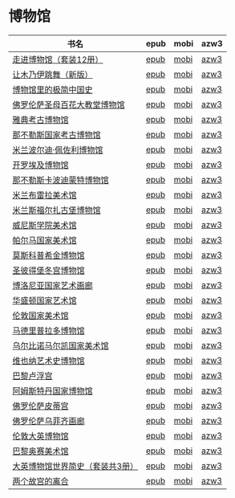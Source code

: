 # 博物馆

| 书名 | epub | mobi | azw3 |
| --- | --- | --- | --- |
| [走进博物馆（套装12册）](http://ct.dalanmei.com/f/31084289-570303560-91727c) | [epub](http://ct.dalanmei.com/f/31084289-570303560-91727c) | [mobi](http://ct.dalanmei.com/f/31084289-570176687-969f00) | [azw3](http://ct.dalanmei.com/f/31084289-570373375-791c68) |
| [让木乃伊跳舞（新版）](http://ct.dalanmei.com/f/31084289-572115965-4598d4) | [epub](http://ct.dalanmei.com/f/31084289-572115965-4598d4) | [mobi](http://ct.dalanmei.com/f/31084289-571689593-90ad52) | [azw3](http://ct.dalanmei.com/f/31084289-572151831-2c62d0) |
| [博物馆里的极简中国史](http://ct.dalanmei.com/f/31084289-571814416-3c16e8) | [epub](http://ct.dalanmei.com/f/31084289-571814416-3c16e8) | [mobi](http://ct.dalanmei.com/f/31084289-571543795-4bcdab) | [azw3](http://ct.dalanmei.com/f/31084289-572015510-735962) |
| [佛罗伦萨圣母百花大教堂博物馆](http://ct.dalanmei.com/f/31084289-571897166-08e3bb) | [epub](http://ct.dalanmei.com/f/31084289-571897166-08e3bb) | [mobi](http://ct.dalanmei.com/f/31084289-571555015-0df8ed) | [azw3](http://ct.dalanmei.com/f/31084289-572071043-759d9c) |
| [雅典考古博物馆](http://ct.dalanmei.com/f/31084289-571899157-5343f8) | [epub](http://ct.dalanmei.com/f/31084289-571899157-5343f8) | [mobi](http://ct.dalanmei.com/f/31084289-571555259-dc8c8c) | [azw3](http://ct.dalanmei.com/f/31084289-572071343-bd2684) |
| [那不勒斯国家考古博物馆](http://ct.dalanmei.com/f/31084289-571901645-0fab8a) | [epub](http://ct.dalanmei.com/f/31084289-571901645-0fab8a) | [mobi](http://ct.dalanmei.com/f/31084289-571555297-a4d490) | [azw3](http://ct.dalanmei.com/f/31084289-572071419-062c8d) |
| [米兰波尔迪·佩佐利博物馆](http://ct.dalanmei.com/f/31084289-571903775-3cc19b) | [epub](http://ct.dalanmei.com/f/31084289-571903775-3cc19b) | [mobi](http://ct.dalanmei.com/f/31084289-571555341-45d874) | [azw3](http://ct.dalanmei.com/f/31084289-572071464-ce8d98) |
| [开罗埃及博物馆](http://ct.dalanmei.com/f/31084289-571904967-616868) | [epub](http://ct.dalanmei.com/f/31084289-571904967-616868) | [mobi](http://ct.dalanmei.com/f/31084289-571555448-81bcb0) | [azw3](http://ct.dalanmei.com/f/31084289-572071514-41dee5) |
| [那不勒斯卡波迪蒙特博物馆](http://ct.dalanmei.com/f/31084289-571905304-01e3b9) | [epub](http://ct.dalanmei.com/f/31084289-571905304-01e3b9) | [mobi](http://ct.dalanmei.com/f/31084289-571555453-21b86c) | [azw3](http://ct.dalanmei.com/f/31084289-572071558-33a732) |
| [米兰布雷拉美术馆](http://ct.dalanmei.com/f/31084289-571732880-1060b9) | [epub](http://ct.dalanmei.com/f/31084289-571732880-1060b9) | [mobi](http://ct.dalanmei.com/f/31084289-571585466-70e5da) | [azw3](http://ct.dalanmei.com/f/31084289-571848867-900a80) |
| [米兰斯福尔扎古堡博物馆](http://ct.dalanmei.com/f/31084289-571732882-9dda11) | [epub](http://ct.dalanmei.com/f/31084289-571732882-9dda11) | [mobi](http://ct.dalanmei.com/f/31084289-571585357-5f14ab) | [azw3](http://ct.dalanmei.com/f/31084289-571848950-fc0832) |
| [威尼斯学院美术馆](http://ct.dalanmei.com/f/31084289-571733349-5565b6) | [epub](http://ct.dalanmei.com/f/31084289-571733349-5565b6) | [mobi](http://ct.dalanmei.com/f/31084289-571585048-688f2a) | [azw3](http://ct.dalanmei.com/f/31084289-571849267-4ff244) |
| [帕尔马国家美术馆](http://ct.dalanmei.com/f/31084289-571733388-5d3682) | [epub](http://ct.dalanmei.com/f/31084289-571733388-5d3682) | [mobi](http://ct.dalanmei.com/f/31084289-571585032-a8dfa1) | [azw3](http://ct.dalanmei.com/f/31084289-571849353-9a3e5a) |
| [莫斯科普希金博物馆](http://ct.dalanmei.com/f/31084289-571733435-6aee0e) | [epub](http://ct.dalanmei.com/f/31084289-571733435-6aee0e) | [mobi](http://ct.dalanmei.com/f/31084289-571585023-f96fa1) | [azw3](http://ct.dalanmei.com/f/31084289-571849451-3ab68a) |
| [圣彼得堡冬宫博物馆](http://ct.dalanmei.com/f/31084289-571733474-3a54fa) | [epub](http://ct.dalanmei.com/f/31084289-571733474-3a54fa) | [mobi](http://ct.dalanmei.com/f/31084289-571585003-ad977b) | [azw3](http://ct.dalanmei.com/f/31084289-571849547-e6608b) |
| [博洛尼亚国家艺术画廊](http://ct.dalanmei.com/f/31084289-571733667-b608aa) | [epub](http://ct.dalanmei.com/f/31084289-571733667-b608aa) | [mobi](http://ct.dalanmei.com/f/31084289-571584896-0767f5) | [azw3](http://ct.dalanmei.com/f/31084289-571850053-10e729) |
| [华盛顿国家艺术馆](http://ct.dalanmei.com/f/31084289-571733691-d62fe6) | [epub](http://ct.dalanmei.com/f/31084289-571733691-d62fe6) | [mobi](http://ct.dalanmei.com/f/31084289-571584870-561295) | [azw3](http://ct.dalanmei.com/f/31084289-571850257-fa4e56) |
| [伦敦国家美术馆](http://ct.dalanmei.com/f/31084289-571735342-bcb08c) | [epub](http://ct.dalanmei.com/f/31084289-571735342-bcb08c) | [mobi](http://ct.dalanmei.com/f/31084289-571584780-489778) | [azw3](http://ct.dalanmei.com/f/31084289-571850900-69f230) |
| [马德里普拉多博物馆](http://ct.dalanmei.com/f/31084289-571735349-e365f1) | [epub](http://ct.dalanmei.com/f/31084289-571735349-e365f1) | [mobi](http://ct.dalanmei.com/f/31084289-571584765-84373a) | [azw3](http://ct.dalanmei.com/f/31084289-571850970-2e3cf4) |
| [乌尔比诺马尔凯国家美术馆](http://ct.dalanmei.com/f/31084289-571735368-5fbe7b) | [epub](http://ct.dalanmei.com/f/31084289-571735368-5fbe7b) | [mobi](http://ct.dalanmei.com/f/31084289-571584745-e659e4) | [azw3](http://ct.dalanmei.com/f/31084289-571851124-716548) |
| [维也纳艺术史博物馆](http://ct.dalanmei.com/f/31084289-571735381-a10aa3) | [epub](http://ct.dalanmei.com/f/31084289-571735381-a10aa3) | [mobi](http://ct.dalanmei.com/f/31084289-571584734-05d15d) | [azw3](http://ct.dalanmei.com/f/31084289-571851215-6db1b3) |
| [巴黎卢浮宫](http://ct.dalanmei.com/f/31084289-571779971-3420c5) | [epub](http://ct.dalanmei.com/f/31084289-571779971-3420c5) | [mobi](http://ct.dalanmei.com/f/31084289-571524242-2cee52) | [azw3](http://ct.dalanmei.com/f/31084289-571879893-768830) |
| [阿姆斯特丹国家博物馆](http://ct.dalanmei.com/f/31084289-571780075-3572af) | [epub](http://ct.dalanmei.com/f/31084289-571780075-3572af) | [mobi](http://ct.dalanmei.com/f/31084289-571525024-9a8abb) | [azw3](http://ct.dalanmei.com/f/31084289-571880106-a9ffa6) |
| [佛罗伦萨皮蒂宫](http://ct.dalanmei.com/f/31084289-571780116-efddc0) | [epub](http://ct.dalanmei.com/f/31084289-571780116-efddc0) | [mobi](http://ct.dalanmei.com/f/31084289-571525430-c1e887) | [azw3](http://ct.dalanmei.com/f/31084289-571880132-6a1f64) |
| [佛罗伦萨乌菲齐画廊](http://ct.dalanmei.com/f/31084289-571780288-a394dd) | [epub](http://ct.dalanmei.com/f/31084289-571780288-a394dd) | [mobi](http://ct.dalanmei.com/f/31084289-571525444-8f6eba) | [azw3](http://ct.dalanmei.com/f/31084289-571880161-4ed7fd) |
| [伦敦大英博物馆](http://ct.dalanmei.com/f/31084289-571780298-35c4be) | [epub](http://ct.dalanmei.com/f/31084289-571780298-35c4be) | [mobi](http://ct.dalanmei.com/f/31084289-571525449-3c790f) | [azw3](http://ct.dalanmei.com/f/31084289-571880173-bd4fa1) |
| [巴黎奥赛美术馆](http://ct.dalanmei.com/f/31084289-571780320-fc106c) | [epub](http://ct.dalanmei.com/f/31084289-571780320-fc106c) | [mobi](http://ct.dalanmei.com/f/31084289-571525461-25cf7e) | [azw3](http://ct.dalanmei.com/f/31084289-571880190-21373a) |
| [大英博物馆世界简史（套装共3册）](http://ct.dalanmei.com/f/31084289-571783036-a61816) | [epub](http://ct.dalanmei.com/f/31084289-571783036-a61816) | [mobi](http://ct.dalanmei.com/f/31084289-571424883-636eb3) | [azw3](http://ct.dalanmei.com/f/31084289-571884083-8f350d) |
| [两个故宫的离合](http://ct.dalanmei.com/f/31084289-571788233-48df80) | [epub](http://ct.dalanmei.com/f/31084289-571788233-48df80) | [mobi](http://ct.dalanmei.com/f/31084289-571456027-19987e) | [azw3](http://ct.dalanmei.com/f/31084289-571890233-caa535) |
